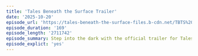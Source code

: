 ```yaml
---
title: 'Tales Beneath the Surface Trailer'
date: '2025-10-20'
episode_url: 'https://tales-beneath-the-surface-files.b-cdn.net/TBTS%20TRAILER_v2.mp3'
episode_duration: '169'
episode_length: '2711742'
episode_summary: Step into the dark with the official trailer for Tales Beneath the Surface, a weekly horror anthology podcast born in the heart of darkest London. Guided by the enigmatic Narrator, this series invites you to explore stories where perception falters and the familiar turns strange. 
episode_explict: 'yes'
---
```

